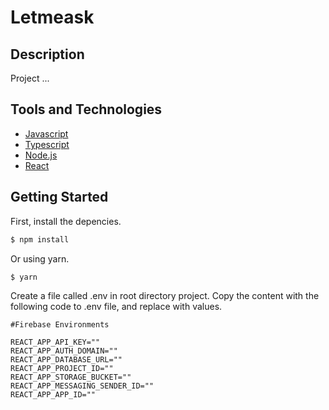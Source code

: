 # Letmeask

## Description

Project ...

## Tools and Technologies

- [Javascript](https://developer.mozilla.org/en-US/docs/Web/JavaScript)
- [Typescript](https://www.typescriptlang.org/)
- [Node.js](https://nodejs.org/)
- [React](https://reactjs.org/)

## Getting Started

First, install the depencies.

```typescript
$ npm install
```

Or using yarn.

```typescript
$ yarn
```

Create a file called .env in root directory project. Copy the content with the following code to .env file, and replace with values.

```
#Firebase Environments

REACT_APP_API_KEY=""
REACT_APP_AUTH_DOMAIN=""
REACT_APP_DATABASE_URL=""
REACT_APP_PROJECT_ID=""
REACT_APP_STORAGE_BUCKET=""
REACT_APP_MESSAGING_SENDER_ID=""
REACT_APP_APP_ID=""

```